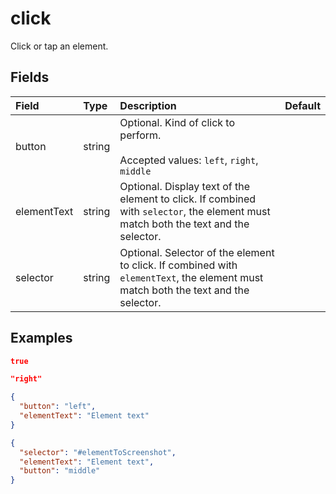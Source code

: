 
# click

Click or tap an element.

## Fields

Field | Type | Description | Default
:-- | :-- | :-- | :--
button | string |  Optional. Kind of click to perform.<br/><br/>Accepted values: `left`, `right`, `middle` | 
elementText | string |  Optional. Display text of the element to click. If combined with `selector`, the element must match both the text and the selector. | 
selector | string |  Optional. Selector of the element to click. If combined with `elementText`, the element must match both the text and the selector. | 

## Examples

```json
true
```

```json
"right"
```

```json
{
  "button": "left",
  "elementText": "Element text"
}
```

```json
{
  "selector": "#elementToScreenshot",
  "elementText": "Element text",
  "button": "middle"
}
```
